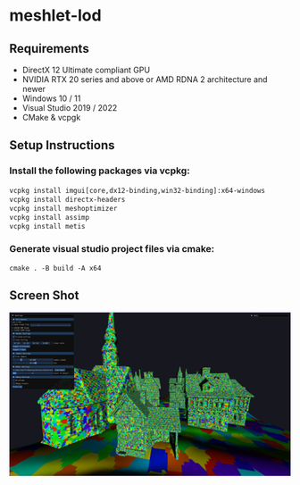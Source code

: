 # meshlet-lod
## Requirements
- DirectX 12 Ultimate compliant GPU
- NVIDIA RTX 20 series and above or AMD RDNA 2 architecture and newer
- Windows 10 / 11
- Visual Studio 2019 / 2022
- CMake & vcpgk
## Setup Instructions
### Install the following packages via vcpkg:<be>
```
vcpkg install imgui[core,dx12-binding,win32-binding]:x64-windows
vcpkg install directx-headers
vcpkg install meshoptimizer
vcpkg install assimp
vcpkg install metis
```
### Generate visual studio project files via cmake:<be>
```
cmake . -B build -A x64
```
## Screen Shot
![failed to load preview](MeshletLoD/assets/screen_shot.png)
